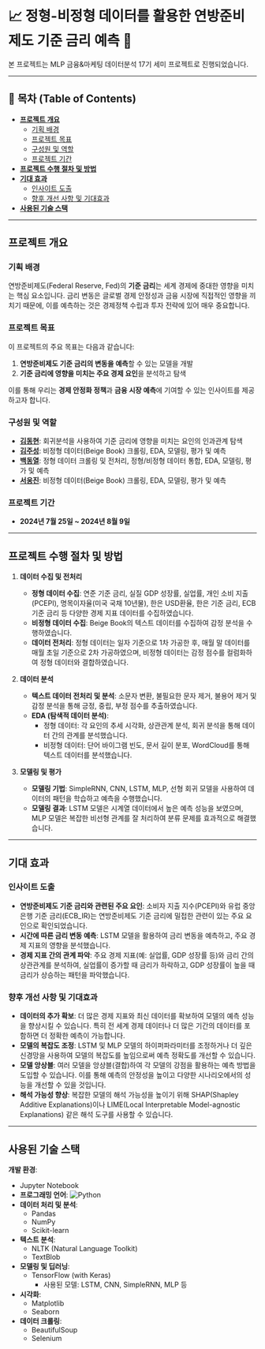 # 📈 정형-비정형 데이터를 활용한 연방준비제도 기준 금리 예측 🙂

본 프로젝트는 MLP 금융&마케팅 데이터분석 17기 세미 프로젝트로 진행되었습니다.

---

## 📑 목차 (Table of Contents)
- [**프로젝트 개요**](#프로젝트-개요)
  - [기획 배경](#기획-배경)
  - [프로젝트 목표](#프로젝트-목표)
  - [구성원 및 역할](#구성원-및-역할)
  - [프로젝트 기간](#프로젝트-기간)
- [**프로젝트 수행 절차 및 방법**](#프로젝트-수행-절차-및-방법)
- [**기대 효과**](#기대-효과)
  - [인사이트 도출](#인사이트-도출)
  - [향후 개선 사항 및 기대효과](#향후-개선-사항-및-기대효과)
- [**사용된 기술 스택**](#사용된-기술-스택)

---

## 프로젝트 개요

### 기획 배경
연방준비제도(Federal Reserve, Fed)의 **기준 금리**는 세계 경제에 중대한 영향을 미치는 핵심 요소입니다. 금리 변동은 글로벌 경제 안정성과 금융 시장에 직접적인 영향을 끼치기 때문에, 이를 예측하는 것은 경제정책 수립과 투자 전략에 있어 매우 중요합니다.

### 프로젝트 목표
이 프로젝트의 주요 목표는 다음과 같습니다:
1. **연방준비제도 기준 금리의 변동을 예측**할 수 있는 모델을 개발
2. **기준 금리에 영향을 미치는 주요 경제 요인**을 분석하고 탐색

이를 통해 우리는 **경제 안정화 정책**과 **금융 시장 예측**에 기여할 수 있는 인사이트를 제공하고자 합니다.

### 구성원 및 역할
- [**김동현**](https://github.com/superdupermulti17): 회귀분석을 사용하여 기준 금리에 영향을 미치는 요인의 인과관계 탐색
- [**김주성**](https://github.com/kimjuseong-99): 비정형 데이터(Beige Book) 크롤링, EDA, 모델링, 평가 및 예측
- [**백동열**](https://github.com/dybaek9): 정형 데이터 크롤링 및 전처리, 정형/비정형 데이터 통합, EDA, 모델링, 평가 및 예측
- [**서웅진**](https://github.com/UngJinSeo): 비정형 데이터(Beige Book) 크롤링, EDA, 모델링, 평가 및 예측

### 프로젝트 기간
- **2024년 7월 25일 ~ 2024년 8월 9일**

---

## 프로젝트 수행 절차 및 방법

1. **데이터 수집 및 전처리**
   - **정형 데이터 수집**: 연준 기준 금리, 실질 GDP 성장률, 실업률, 개인 소비 지출(PCEPI), 명목이자율(미국 국채 10년물), 한은 USD환율, 한은 기준 금리, ECB 기준 금리 등 다양한 경제 지표 데이터를 수집하였습니다.
   - **비정형 데이터 수집**: Beige Book의 텍스트 데이터를 수집하여 감정 분석을 수행하였습니다.
   - **데이터 전처리**: 정형 데이터는 일자 기준으로 1차 가공한 후, 매월 말 데이터를 매월 초일 기준으로 2차 가공하였으며, 비정형 데이터는 감정 점수를 컬럼화하여 정형 데이터와 결합하였습니다.

2. **데이터 분석**
   - **텍스트 데이터 전처리 및 분석**: 소문자 변환, 불필요한 문자 제거, 불용어 제거 및 감정 분석을 통해 긍정, 중립, 부정 점수를 추출하였습니다.
   - **EDA (탐색적 데이터 분석)**:
     - 정형 데이터: 각 요인의 추세 시각화, 상관관계 분석, 회귀 분석을 통해 데이터 간의 관계를 분석했습니다.
     - 비정형 데이터: 단어 바이그램 빈도, 문서 길이 분포, WordCloud를 통해 텍스트 데이터를 분석했습니다.

3. **모델링 및 평가**
   - **모델링 기법**: SimpleRNN, CNN, LSTM, MLP, 선형 회귀 모델을 사용하여 데이터의 패턴을 학습하고 예측을 수행했습니다.
   - **모델링 결과**: LSTM 모델은 시계열 데이터에서 높은 예측 성능을 보였으며, MLP 모델은 복잡한 비선형 관계를 잘 처리하여 분류 문제를 효과적으로 해결했습니다.

---

## 기대 효과

### 인사이트 도출
- **연방준비제도 기준 금리와 관련된 주요 요인**: 소비자 지출 지수(PCEPI)와 유럽 중앙은행 기준 금리(ECB_IR)는 연방준비제도 기준 금리에 밀접한 관련이 있는 주요 요인으로 확인되었습니다.
- **시간에 따른 금리 변동 예측**: LSTM 모델을 활용하여 금리 변동을 예측하고, 주요 경제 지표의 영향을 분석했습니다.
- **경제 지표 간의 관계 파악**: 주요 경제 지표(예: 실업률, GDP 성장률 등)와 금리 간의 상관관계를 분석하여, 실업률이 증가할 때 금리가 하락하고, GDP 성장률이 높을 때 금리가 상승하는 패턴을 파악했습니다.

### 향후 개선 사항 및 기대효과
- **데이터의 추가 확보**: 더 많은 경제 지표와 최신 데이터를 확보하여 모델의 예측 성능을 향상시킬 수 있습니다. 특히 전 세계 경제 데이터나 더 많은 기간의 데이터를 포함하면 더 정확한 예측이 가능합니다.
- **모델의 복잡도 조정**: LSTM 및 MLP 모델의 하이퍼파라미터를 조정하거나 더 깊은 신경망을 사용하여 모델의 복잡도를 높임으로써 예측 정확도를 개선할 수 있습니다.
- **모델 앙상블**: 여러 모델을 앙상블(결합)하여 각 모델의 강점을 활용하는 예측 방법을 도입할 수 있습니다. 이를 통해 예측의 안정성을 높이고 다양한 시나리오에서의 성능을 개선할 수 있을 것입니다.
- **해석 가능성 향상**: 복잡한 모델의 해석 가능성을 높이기 위해 SHAP(Shapley Additive Explanations)이나 LIME(Local Interpretable Model-agnostic Explanations) 같은 해석 도구를 사용할 수 있습니다.

---

## 사용된 기술 스택

**개발 환경**:
  - Jupyter Notebook
- **프로그래밍 언어**: ![Python](https://img.shields.io/badge/python-v3.8-blue)
- **데이터 처리 및 분석**:
  - Pandas
  - NumPy
  - Scikit-learn
- **텍스트 분석**:
  - NLTK (Natural Language Toolkit)
  - TextBlob
- **모델링 및 딥러닝**:
  - TensorFlow (with Keras)
    - 사용된 모델: LSTM, CNN, SimpleRNN, MLP 등
- **시각화**:
  - Matplotlib
  - Seaborn
- **데이터 크롤링**:
  - BeautifulSoup
  - Selenium
